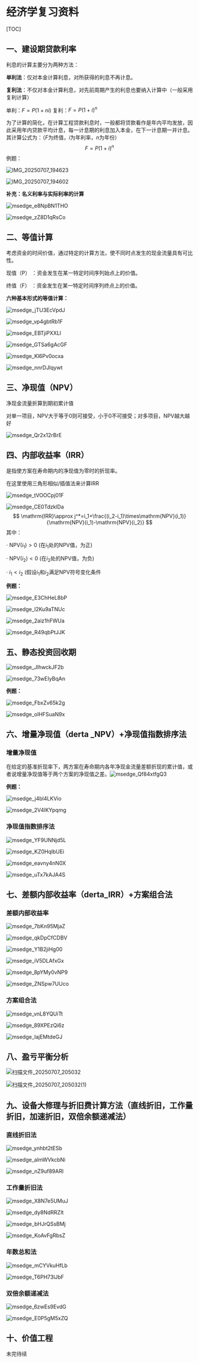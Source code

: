 # 经济学复习资料

[TOC]

## 一、建设期贷款利率

利息的计算主要分为两种方法：

**单利法**：仅对本金计算利息，对所获得的利息不再计息。

**复利法**：不仅对本金计算利息，对先前周期产生的利息也要纳入计算中（一般采用复利计算）

单利：$F=P(1+ni)$  复利：$F = P(1+i)^n$

为了计算的简化，在计算工程贷款利息时，一般都将贷款看作是年内平均发放，因此采用年内贷款平均计息，每一计息期的利息加入本金，在下一计息期一并计息。其计算公式为：（$F$为终值，$i$为年利率，$n$为年份）
$$
F = P(1+i)^n
$$
例题：

![IMG_20250707_194623](https://gcore.jsdelivr.net/gh/aeuicey/Picwent/pic/20250707194716925.jpg)

![IMG_20250707_194602](https://gcore.jsdelivr.net/gh/aeuicey/Picwent/pic/20250707194714849.jpg)

**补充：名义利率与实际利率的计算**

![msedge_e8NpBN1THO](https://gcore.jsdelivr.net/gh/aeuicey/Picwent/pic/20250707195245217.png)

![msedge_zZ8D1qRsCo](https://gcore.jsdelivr.net/gh/aeuicey/Picwent/pic/20250707195319173.png)

## 二、等值计算

考虑资金的时间价值，通过特定的计算方法，使不同时点发生的现金流量具有可比性。

现值（P） ：资金发生在某一特定时间序列始点上的价值。

终值（F） ：资金发生在某一特定时间序列终点上的价值。

**六种基本形式的等值计算：**

![msedge_jTU3EcVpdJ](https://gcore.jsdelivr.net/gh/aeuicey/Picwent/pic/20250707195744318.png)

![msedge_vp4gbtRb1F](https://gcore.jsdelivr.net/gh/aeuicey/Picwent/pic/20250707195814372.png)

![msedge_EBTjiPXXLl](https://gcore.jsdelivr.net/gh/aeuicey/Picwent/pic/20250707195853136.png)

![msedge_GTSa6gAcGF](https://gcore.jsdelivr.net/gh/aeuicey/Picwent/pic/20250707195911046.png)

![msedge_Kl6Pv0ocxa](https://gcore.jsdelivr.net/gh/aeuicey/Picwent/pic/20250707195923001.png)

![msedge_nnrDJlqywt](https://gcore.jsdelivr.net/gh/aeuicey/Picwent/pic/20250707195946358.png)

## 三、净现值（NPV）

净现金流量折算到期初累计值

对单一项目，NPV大于等于0则可接受，小于0不可接受；对多项目，NPV越大越好

![msedge_Qr2x12rBrE](https://gcore.jsdelivr.net/gh/aeuicey/Picwent/pic/20250707200803397.png)

## 四、内部收益率（IRR）

是指使方案在寿命期内的净现值为零时的折现率。

在这里使用三角形相似/插值法来计算IRR

![msedge_tVOOCpj01F](https://gcore.jsdelivr.net/gh/aeuicey/Picwent/pic/20250707201318785.png)

![msedge_CE0TdzklDa](https://gcore.jsdelivr.net/gh/aeuicey/Picwent/pic/20250707201340936.png)
$$
\mathrm{IRR}\approx j^*=i_1+\frac{(i_2-i_1)\times\mathrm{NPV}(i_1)}{\mathrm{NPV}(i_1)-\mathrm{NPV}(i_2)}
$$
其中：

$\cdot$ NPV$(i_1)>0$ (在$i_1$处的NPV值，为正)

 $\cdot$ NPV$(i_2)<0$ (在$i_2$处的NPV值，为负)

· $i_1<i_2$ (假设$i_1$和$i_2$满足NPV符号变化条件

**例题：**

![msedge_E3ChHeL8bP](https://gcore.jsdelivr.net/gh/aeuicey/Picwent/pic/20250707202814027.png)

![msedge_l2Ku9aTNUc](https://gcore.jsdelivr.net/gh/aeuicey/Picwent/pic/20250707202844284.png)

![msedge_2aiz1hFWUa](https://gcore.jsdelivr.net/gh/aeuicey/Picwent/pic/20250707202916907.png)

![msedge_R49qbPtJJK](https://gcore.jsdelivr.net/gh/aeuicey/Picwent/pic/20250707202931529.png)

## 五、静态投资回收期

![msedge_JlhwckJF2b](https://gcore.jsdelivr.net/gh/aeuicey/Picwent/pic/20250707203125514.png)

![msedge_73wEIyBqAn](https://gcore.jsdelivr.net/gh/aeuicey/Picwent/pic/20250707203135654.png)

**例题：**

![msedge_FbxZv65k2g](https://gcore.jsdelivr.net/gh/aeuicey/Picwent/pic/20250707203157939.png)

![msedge_oIHFSuaN9x](https://gcore.jsdelivr.net/gh/aeuicey/Picwent/pic/20250707203210570.png)

## 六、增量净现值（derta _NPV）+净现值指数排序法

### 增量净现值

在给定的基准折现率下，两方案在寿命期内各年净现金流量差额折现的累计值，或者说增量净现值等于两个方案的净现值之差。![msedge_Qf84xtfgQ3](https://gcore.jsdelivr.net/gh/aeuicey/Picwent/pic/20250707203520838.png)

**例题：**

![msedge_j4bl4LKVio](https://gcore.jsdelivr.net/gh/aeuicey/Picwent/pic/20250707203544118.png)

![msedge_2V4lKYpqmg](https://gcore.jsdelivr.net/gh/aeuicey/Picwent/pic/20250707203558687.png)

### 净现值指数排序法

![msedge_YF9UNNjd5L](https://gcore.jsdelivr.net/gh/aeuicey/Picwent/pic/20250707204429919.png)

![msedge_KZ0HqlbUEi](https://gcore.jsdelivr.net/gh/aeuicey/Picwent/pic/20250707204542543.png)

![msedge_eavny4nN0X](https://gcore.jsdelivr.net/gh/aeuicey/Picwent/pic/20250707203659498.png)

![msedge_uTx7kAJA4S](https://gcore.jsdelivr.net/gh/aeuicey/Picwent/pic/20250707203708092.png)

## 七、差额内部收益率（derta_IRR）+方案组合法

### 差额内部收益率

![msedge_7bKn95MjaZ](https://gcore.jsdelivr.net/gh/aeuicey/Picwent/pic/20250707204229128.png)

![msedge_qkDpCfCDBV](https://gcore.jsdelivr.net/gh/aeuicey/Picwent/pic/20250707204248327.png)

![msedge_Y1B2jiHg00](https://gcore.jsdelivr.net/gh/aeuicey/Picwent/pic/20250707204304936.png)

![msedge_iV5DLAfxGx](https://gcore.jsdelivr.net/gh/aeuicey/Picwent/pic/20250707204324821.png)

![msedge_8pYMy0vNP9](https://gcore.jsdelivr.net/gh/aeuicey/Picwent/pic/20250707204333276.png)

![msedge_ZNSpw7UUco](https://gcore.jsdelivr.net/gh/aeuicey/Picwent/pic/20250707204343529.png)

### 方案组合法

![msedge_vnL8YQUiTt](https://gcore.jsdelivr.net/gh/aeuicey/Picwent/pic/20250707204625070.png)

![msedge_89XPEzQi6z](https://gcore.jsdelivr.net/gh/aeuicey/Picwent/pic/20250707204633616.png)

![msedge_lajEMtdeGJ](https://gcore.jsdelivr.net/gh/aeuicey/Picwent/pic/20250707204646341.png)

## 八、盈亏平衡分析

![扫描文件_20250707_205032](https://gcore.jsdelivr.net/gh/aeuicey/Picwent/pic/20250707205121387.jpg)

![扫描文件_20250707_205032(1)](https://gcore.jsdelivr.net/gh/aeuicey/Picwent/pic/20250707205137364.jpg)

## 九、设备大修理与折旧费计算方法（直线折旧，工作量折旧，加速折旧，双倍余额递减法）

### 直线折旧法

![msedge_ynhbt2tESb](https://gcore.jsdelivr.net/gh/aeuicey/Picwent/pic/20250707205403885.png)

![msedge_almWVkcbNi](https://gcore.jsdelivr.net/gh/aeuicey/Picwent/pic/20250707205428068.png)

![msedge_nZ9uf89ARl](https://gcore.jsdelivr.net/gh/aeuicey/Picwent/pic/20250707205448755.png)

### 工作量折旧法

![msedge_X8N7e5UMuJ](https://gcore.jsdelivr.net/gh/aeuicey/Picwent/pic/20250707205501521.png)

![msedge_dy8NdRRZIt](https://gcore.jsdelivr.net/gh/aeuicey/Picwent/pic/20250707205510478.png)

![msedge_bHJrQSsBMj](https://gcore.jsdelivr.net/gh/aeuicey/Picwent/pic/20250707205524020.png)

![msedge_KoAvFgRbsZ](https://gcore.jsdelivr.net/gh/aeuicey/Picwent/pic/20250707205536308.png)

### 年数总和法

![msedge_mCYVkuHfLb](https://gcore.jsdelivr.net/gh/aeuicey/Picwent/pic/20250707205603035.png)

![msedge_T6PH73lJbF](https://gcore.jsdelivr.net/gh/aeuicey/Picwent/pic/20250707205614236.png)

### 双倍余额递减法

![msedge_6zwEs9EvdG](https://gcore.jsdelivr.net/gh/aeuicey/Picwent/pic/20250707205628286.png)

![msedge_E0P5gM5xZQ](https://gcore.jsdelivr.net/gh/aeuicey/Picwent/pic/20250707205701749.png)

## 十、价值工程

未完待续